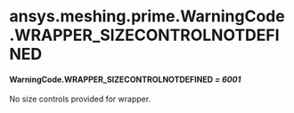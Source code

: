 # ansys.meshing.prime.WarningCode.WRAPPER_SIZECONTROLNOTDEFINED



#### WarningCode.WRAPPER_SIZECONTROLNOTDEFINED *= 6001*

No size controls provided for wrapper.

<!-- !! processed by numpydoc !! -->
